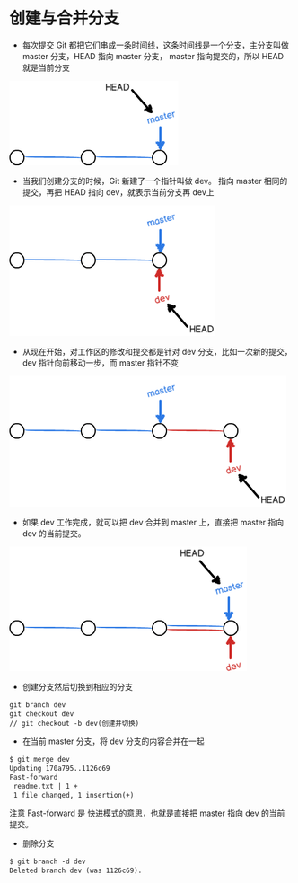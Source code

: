 # 创建与合并分支



* 每次提交 Git 都把它们串成一条时间线，这条时间线是一个分支，主分支叫做 master 分支，HEAD 指向 master 分支， master 指向提交的，所以 HEAD 就是当前分支

![](/assets/0.png)

* 当我们创建分支的时候，Git 新建了一个指针叫做 dev。 指向 master 相同的提交，再把 HEAD 指向 dev，就表示当前分支再 dev上

![](/assets/0-2.png)

* 从现在开始，对工作区的修改和提交都是针对 dev 分支，比如一次新的提交， dev 指针向前移动一步，而 master 指针不变

![](/assets/0-3.png)

* 如果 dev 工作完成，就可以把 dev 合并到 master 上，直接把 master 指向 dev 的当前提交。

![](/assets/0-4.png)

* 创建分支然后切换到相应的分支

```
git branch dev
git checkout dev
// git checkout -b dev(创建并切换)
```

* 在当前 master 分支，将 dev 分支的内容合并在一起

```
$ git merge dev
Updating 170a795..1126c69
Fast-forward
 readme.txt | 1 +
 1 file changed, 1 insertion(+)
```

注意 Fast-forward 是 快进模式的意思，也就是直接把 master 指向 dev 的当前提交。

* 删除分支

```
$ git branch -d dev
Deleted branch dev (was 1126c69).
```









































